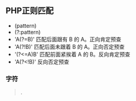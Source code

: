 

## PHP正则匹配
* (pattern)
* (?:pattern)
* 'A(?=B)'  匹配后面跟有 B 的 A。正向肯定预查
* 'A(?!B)'  匹配后面未跟着 B 的 A。正向否定预查
* '(?<=A)B' 匹配前面紧挨着 A 的 B。反向肯定预查
* 'A(?<!B)' 反向否定预查

### 字符
> .
